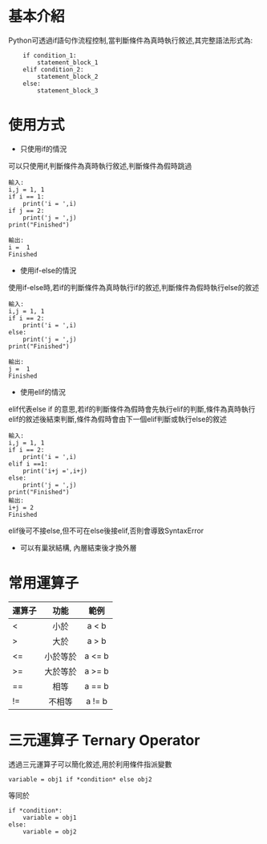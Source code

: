 # 基本介紹

Python可透過if語句作流程控制,當判斷條件為真時執行敘述,其完整語法形式為:

		if condition_1:
			statement_block_1
		elif condition_2:
			statement_block_2
		else:
			statement_block_3

# 使用方式

* 只使用if的情況

可以只使用if,判斷條件為真時執行敘述,判斷條件為假時跳過

	輸入:
	i,j = 1, 1
	if i == 1:
		print('i = ',i)
	if j == 2:
		print('j = ',j)
	print("Finished")

	輸出:
	i =  1
	Finished

* 使用if-else的情況

使用if-else時,若if的判斷條件為真時執行if的敘述,判斷條件為假時執行else的敘述

	輸入:
	i,j = 1, 1
	if i == 2:
		print('i = ',i)
	else:
		print('j = ',j)
	print("Finished")

	輸出:
	j =  1
	Finished

* 使用elif的情況

elif代表else if 的意思,若if的判斷條件為假時會先執行elif的判斷,條件為真時執行elif的敘述後結束判斷,條件為假時會由下一個elif判斷或執行else的敘述

	輸入:
	i,j = 1, 1
	if i == 2:
		print('i = ',i)
	elif i ==1:
		print('i+j =',i+j)
	else:
		print('j = ',j)
	print("Finished")
	輸出:
	i+j = 2
	Finished

elif後可不接else,但不可在else後接elif,否則會導致SyntaxError


*  可以有巢狀結構, 內層結束後才換外層


# 常用運算子

|運算子	|功能	|範例
|---------- | :-----------:  | :-----------: 
|<	|小於	|a < b
|>	|大於	|a > b
|<=	|小於等於	|a <= b
|>=	|大於等於	|a >= b
|==	|相等	|a == b
|!=	|不相等	|a != b

# 三元運算子 Ternary Operator

透過三元運算子可以簡化敘述,用於利用條件指派變數

	variable = obj1 if *condition* else obj2

等同於

	if *condition*:
		variable = obj1
	else:
		variable = obj2

